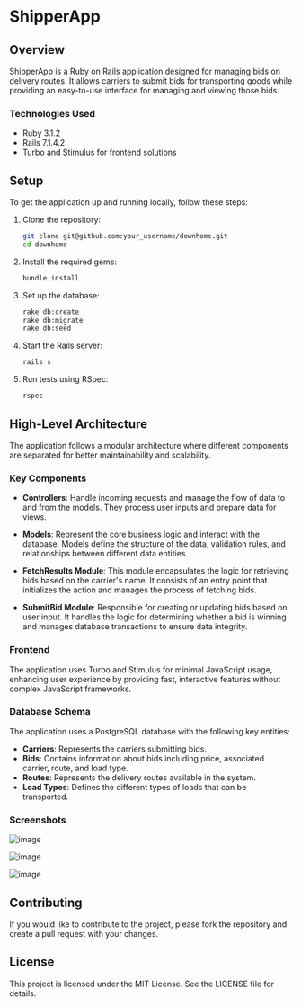 
# ShipperApp

## Overview

ShipperApp is a Ruby on Rails application designed for managing bids on delivery routes. It allows carriers to submit bids for transporting goods while providing an easy-to-use interface for managing and viewing those bids. 

### Technologies Used

- Ruby 3.1.2
- Rails 7.1.4.2
- Turbo and Stimulus for frontend solutions

## Setup

To get the application up and running locally, follow these steps:

1. Clone the repository:
   ```bash
   git clone git@github.com:your_username/downhome.git
   cd downhome
   ```

2. Install the required gems:
   ```bash
   bundle install
   ```

3. Set up the database:
   ```bash
   rake db:create
   rake db:migrate
   rake db:seed
   ```

4. Start the Rails server:
   ```bash
   rails s
   ```

5. Run tests using RSpec:
   ```bash
   rspec
   ```

## High-Level Architecture

The application follows a modular architecture where different components are separated for better maintainability and scalability. 

### Key Components

- **Controllers**: Handle incoming requests and manage the flow of data to and from the models. They process user inputs and prepare data for views.

- **Models**: Represent the core business logic and interact with the database. Models define the structure of the data, validation rules, and relationships between different data entities.

- **FetchResults Module**: This module encapsulates the logic for retrieving bids based on the carrier's name. It consists of an entry point that initializes the action and manages the process of fetching bids.

- **SubmitBid Module**: Responsible for creating or updating bids based on user input. It handles the logic for determining whether a bid is winning and manages database transactions to ensure data integrity.

### Frontend

The application uses Turbo and Stimulus for minimal JavaScript usage, enhancing user experience by providing fast, interactive features without complex JavaScript frameworks.

### Database Schema

The application uses a PostgreSQL database with the following key entities:
- **Carriers**: Represents the carriers submitting bids.
- **Bids**: Contains information about bids including price, associated carrier, route, and load type.
- **Routes**: Represents the delivery routes available in the system.
- **Load Types**: Defines the different types of loads that can be transported.

### Screenshots
![image](https://github.com/user-attachments/assets/ccf5b993-1bfe-401c-8d02-0b165f691357)

![image](https://github.com/user-attachments/assets/f13b64a9-b574-4f95-b433-64413d05df62)

![image](https://github.com/user-attachments/assets/02521f37-f1c9-4995-9466-5b35e3ad5722)



## Contributing

If you would like to contribute to the project, please fork the repository and create a pull request with your changes.

## License

This project is licensed under the MIT License. See the LICENSE file for details.
